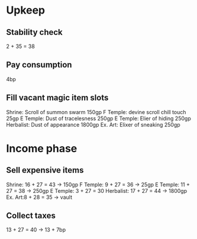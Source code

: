 # Upkeep
## Stability check
2 + 35 = 38
## Pay consumption
4bp
## Fill vacant magic item slots
Shrine: Scroll of summon swarm 150gp
F Temple: devine scroll chill touch 25gp
E Temple: Dust of tracelesness 250gp
E Temple: Elier of hiding 250gp
Herbalist: Dust of appearance 1800gp
Ex. Art: Elixer of sneaking 250gp
# Income phase
## Sell expensive items
Shrine: 16 + 27 = 43 → 150gp
F Temple: 9 + 27 = 36 → 25gp
E Temple: 11 + 27 = 38 → 250gp
E Temple: 3 + 27 = 30
Herbalist: 17 + 27 = 44 → 1800gp
Ex. Art:8 + 28 = 35 → vault
## Collect taxes
13 + 27 = 40 → 13 + 7bp